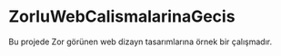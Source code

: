 # ZorluWebCalismalarinaGecis
Bu projede Zor görünen web dizayn tasarımlarına örnek bir çalışmadır.

